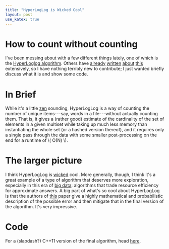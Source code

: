 ```yaml
---
title: "HyperLogLog is Wicked Cool"
layout: post
use_katex: true
---
```


# How to count without counting
I've been messing about with a few different things lately, one of which is the
[HyperLoglog
algorithm](http://algo.inria.fr/flajolet/Publications/FlFuGaMe07.pdf).
Others have
[already](http://blog.aggregateknowledge.com/2012/10/25/sketch-of-the-day-hyperloglog-cornerstone-of-a-big-data-infrastructure/)
[written](http://blog.aggregateknowledge.com/tag/hyperloglog/)
[about](http://metamarkets.com/2012/fast-cheap-and-98-right-cardinality-estimation-for-big-data/)
[this](http://static.googleusercontent.com/external_content/untrusted_dlcp/research.google.com/en/us/pubs/archive/40671.pdf)
extensively, so I have nothing terribly new to contribute; I just wanted
briefly discuss what it is and show some code.

# In Brief
While it's a little [zen](http://www.101zenstories.com/index.php?story=21)
sounding, HyperLogLog is a way of counting the number of unique items---say,
words in a file---without actually counting them.
That is, it gives a (rather good) estimate of the cardinality of the set of
elements in a given multiset while taking up much less memory than
instantiating the whole set (or a hashed version thereof), and it requires only
a single pass through the data with some smaller post-processing on the end for
a runtime of \\( O(N) \\).

# The larger picture
I think HyperLogLog is
[wicked](http://bangordailynews.com/2012/04/13/living/everybodys-heard-about-the-maine-words/)
cool.
More generally, though, I think it's a great example of a type of algorithm
that deserves more exploration, especially in this era of [big
data](http://memegenerator.net/instance/34328226): algorithms that trade
resource efficiency for approximate answers.
A big part of what's so cool about HyperLogLog is that the authors of
[this](http://algo.inria.fr/flajolet/Publications/FlFuGaMe07.pdf) paper give a
highly mathematical and probabilistic description of the possible error and
then mitigate that in the final version of the algorithm.
It's very impressive.

# Code
For a (slapdash?) C++11 version of the final algorithm, head
[here](https://github.com/genos/Programming/blob/master/workbench/hyperloglog.cc).
